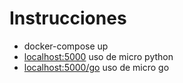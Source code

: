 # Instrucciones
* docker-compose up
* [localhost:5000](http://localhost:5000) uso de micro python
* [localhost:5000/go](http://localhost:5000/go) uso de micro go
